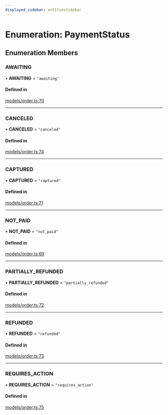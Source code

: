 ```yaml
---
displayed_sidebar: entitiesSidebar
---
```


# Enumeration: PaymentStatus

## Enumeration Members

### AWAITING

• **AWAITING** = ``"awaiting"``

#### Defined in

[models/order.ts:70](https://github.com/cloudnepal/medusa/blob/0b0d50b4/packages/medusa/src/models/order.ts#L70)

___

### CANCELED

• **CANCELED** = ``"canceled"``

#### Defined in

[models/order.ts:74](https://github.com/cloudnepal/medusa/blob/0b0d50b4/packages/medusa/src/models/order.ts#L74)

___

### CAPTURED

• **CAPTURED** = ``"captured"``

#### Defined in

[models/order.ts:71](https://github.com/cloudnepal/medusa/blob/0b0d50b4/packages/medusa/src/models/order.ts#L71)

___

### NOT\_PAID

• **NOT\_PAID** = ``"not_paid"``

#### Defined in

[models/order.ts:69](https://github.com/cloudnepal/medusa/blob/0b0d50b4/packages/medusa/src/models/order.ts#L69)

___

### PARTIALLY\_REFUNDED

• **PARTIALLY\_REFUNDED** = ``"partially_refunded"``

#### Defined in

[models/order.ts:72](https://github.com/cloudnepal/medusa/blob/0b0d50b4/packages/medusa/src/models/order.ts#L72)

___

### REFUNDED

• **REFUNDED** = ``"refunded"``

#### Defined in

[models/order.ts:73](https://github.com/cloudnepal/medusa/blob/0b0d50b4/packages/medusa/src/models/order.ts#L73)

___

### REQUIRES\_ACTION

• **REQUIRES\_ACTION** = ``"requires_action"``

#### Defined in

[models/order.ts:75](https://github.com/cloudnepal/medusa/blob/0b0d50b4/packages/medusa/src/models/order.ts#L75)
